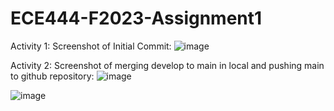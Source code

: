 # ECE444-F2023-Assignment1
Activity 1: Screenshot of Initial Commit:
![image](https://github.com/Ultare1717/ECE444-F2023-Assignment1/assets/67229334/3281b591-e744-4b31-b73e-901d5b97ebcc)

Activity 2: Screenshot of merging develop to main in local and pushing main to github repository:
![image](https://github.com/Ultare1717/ECE444-F2023-Assignment1/assets/67229334/ce728654-80c0-4a9a-bba5-8bffa1160fc7)

![image](https://github.com/Ultare1717/ECE444-F2023-Assignment1/assets/67229334/801ba34f-c0a8-4d17-ac32-e087bb8f56ca)

